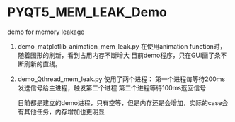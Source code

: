 # PYQT5_MEM_LEAK_Demo
demo for memory leakage


1. demo_matplotlib_animation_mem_leak.py 
    在使用animation function时，随着图形的刷新，看到占用内存不断增大
    目前demo程序，只在GUI画了条不断刷新的直线。
    
2. demo_Qthread_mem_leak.py
    使用了两个进程：
    第一个进程每等待200ms发送信号给主进程，触发第二个进程
    第二个进程等待100ms返回信号
    
    目前都是建立的demo进程，只有空等，但是内存还是会增加，实际的case会有其他任务，内存增加也更明显
